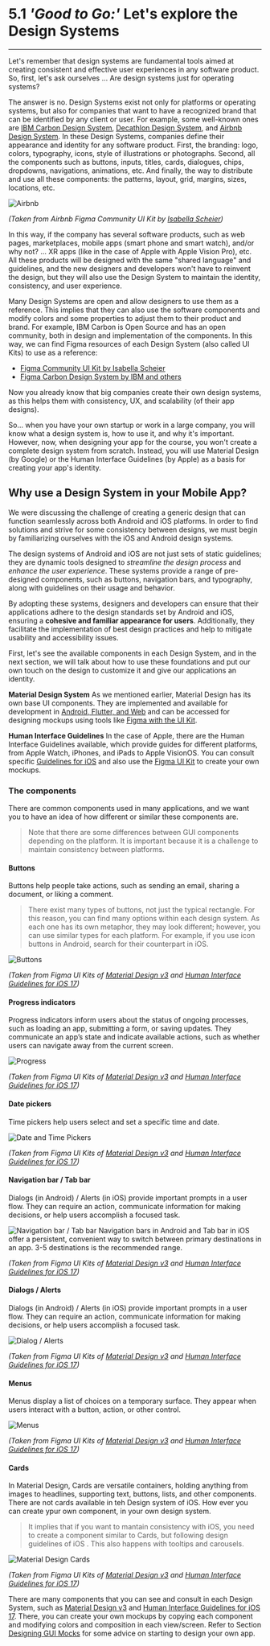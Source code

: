 # 5.1 _'Good to Go:'_ Let's explore the Design Systems
___
Let's remember that design systems are fundamental tools aimed at creating consistent and effective user experiences in any software product.
So, first, let's ask ourselves ... Are design systems just for operating systems?

The answer is no. Design Systems exist not only for platforms or operating systems, but also for companies that want to have a recognized brand that can be identified by any client or user. For example, some well-known ones are [IBM Carbon Design System](https://carbondesignsystem.com/), [Decathlon Design System](https://www.decathlon.design/), and [Airbnb Design System](https://airbnb.design/). In these Design Systems, companies define their appearance and identity for any software product. First, the branding: logo, colors, typography, icons, style of illustrations or photographs. Second, all the components such as buttons, inputs, titles, cards, dialogues, chips, dropdowns, navigations, animations, etc. And finally, the way to distribute and use all these components: the patterns, layout, grid, margins, sizes, locations, etc.

![Airbnb](../assets/AirbnbDS.png)

_(Taken from Airbnb Figma Community UI Kit by [Isabella Scheier](https://www.figma.com/community/file/1206705782258966386))_

In this way, if the company has several software products, such as web pages, marketplaces, mobile apps (smart phone and smart watch), and/or why not? ... XR apps (like in the case of Apple with Apple Vision Pro), etc. All these products will be designed with the same "shared language" and guidelines, and the new designers and developers won't have to reinvent the design, but they will also use the Design System to maintain the identity, consistency, and user experience.

Many Design Systems are open and allow designers to use them as a reference. This implies that they can also use the software components and modify colors and some properties to adjust them to their product and brand. For example, IBM Carbon is Open Source and has an open community, both in design and implementation of the components. In this way, we can find Figma resources of each Design System (also called UI Kits) to use as a reference:

- [Figma Community UI Kit by Isabella Scheier](https://www.figma.com/community/file/1206705782258966386)
- [Figma Carbon Design System by IBM and others](https://www.figma.com/community/file/1157761560874207208)

Now you already know that big companies create their own design systems, as this helps them with consistency, UX, and scalability (of their app designs).

So... when you have your own startup or work in a large company, you will know what a design system is, how to use it, and why it's important. However, now, when designing your app for the course, you won't create a complete design system from scratch. Instead, you will use Material Design (by Google) or the Human Interface Guidelines (by Apple) as a basis for creating your app's identity.

## Why use a Design System in your Mobile App?

We were discussing the challenge of creating a generic design that can function seamlessly across both Android and iOS platforms. In order to find solutions and strive for some consistency between designs, we must begin by familiarizing ourselves with the iOS and Android design systems.

The design systems of Android and iOS are not just sets of static guidelines; they are dynamic tools designed to *streamline the design process* and *enhance the user experience*. These systems provide a range of pre-designed components, such as buttons, navigation bars, and typography, along with guidelines on their usage and behavior.

By adopting these systems, designers and developers can ensure that their applications adhere to the design standards set by Android and iOS, ensuring a **cohesive and familiar appearance for users**. Additionally, they facilitate the implementation of best design practices and help to mitigate usability and accessibility issues.

First, let's see the available components in each Design System, and in the next section, we will talk about how to use these foundations and put our own touch on the design to customize it and give our applications an identity.

**Material Design System**
As we mentioned earlier, Material Design has its own base UI components. They are implemented and available for development in [Android, Flutter, and Web](https://m3.material.io/develop) and can be accessed for designing mockups using tools like [Figma with the UI Kit](https://www.figma.com/community/file/1035203688168086460).

**Human Interface Guidelines**
In the case of Apple, there are the Human Interface Guidelines available, which provide guides for different platforms, from Apple Watch, iPhones, and iPads to Apple VisionOS. You can consult specific [Guidelines for iOS](https://developer.apple.com/design/human-interface-guidelines/designing-for-ios) and also use the [Figma UI Kit](https://www.figma.com/community/file/1248375255495415511) to create your own mockups.


### The components

There are common components used in many applications, and we want you to have an idea of how different or similar these components are.

> Note that there are some differences between GUI components depending on the platform. It is important because it is a challenge to maintain consistency between platforms.

#### Buttons

Buttons help people take actions, such as sending an email, sharing a document, or liking a comment.

>There exist many types of buttons, not just the typical rectangle. For this reason, you can find many options within each design system. As each one has its own metaphor, they may look different; however, you can use similar types for each platform. For example, if you use icon buttons in Android, search for their counterpart in iOS.

![Buttons](../assets/ButtonsComponent.png)

_(Taken from Figma UI Kits of [Material Design v3](https://www.figma.com/community/file/1035203688168086460) and [Human Interface Guidelines for iOS 17](https://www.figma.com/community/file/1248375255495415511))_


#### Progress indicators
Progress indicators inform users about the status of ongoing processes, such as loading an app, submitting a form, or saving updates. They communicate an app’s state and indicate available actions, such as whether users can navigate away from the current screen.

![Progress](../assets/Progress.png)

_(Taken from Figma UI Kits of [Material Design v3](https://www.figma.com/community/file/1035203688168086460) and [Human Interface Guidelines for iOS 17](https://www.figma.com/community/file/1248375255495415511))_

#### Date pickers
Time pickers help users select and set a specific time and date.

![Date and Time Pickers](../assets/DatePickers.png)

_(Taken from Figma UI Kits of [Material Design v3](https://www.figma.com/community/file/1035203688168086460) and [Human Interface Guidelines for iOS 17](https://www.figma.com/community/file/1248375255495415511))_

#### Navigation bar / Tab bar

Dialogs (in Android)  / Alerts (in iOS) provide important prompts in a user flow. They can require an action, communicate information for making decisions, or help users accomplish a focused task.

![Navigation bar / Tab bar](../assets/TabNavBar.png)
Navigation bars in Android and Tab bar in iOS offer a persistent, convenient way to switch between primary destinations in an app. 3-5 destinations is the recommended range.

_(Taken from Figma UI Kits of [Material Design v3](https://www.figma.com/community/file/1035203688168086460) and [Human Interface Guidelines for iOS 17](https://www.figma.com/community/file/1248375255495415511))_

#### Dialogs / Alerts

Dialogs (in Android)  / Alerts (in iOS) provide important prompts in a user flow. They can require an action, communicate information for making decisions, or help users accomplish a focused task.

![Dialog / Alerts](../assets/DialogAlerts.png)

_(Taken from Figma UI Kits of [Material Design v3](https://www.figma.com/community/file/1035203688168086460) and [Human Interface Guidelines for iOS 17](https://www.figma.com/community/file/1248375255495415511))_

#### Menus
Menus display a list of choices on a temporary surface. They appear when users interact with a button, action, or other control.

![Menus ](../assets/Menus.png)

_(Taken from Figma UI Kits of [Material Design v3](https://www.figma.com/community/file/1035203688168086460) and [Human Interface Guidelines for iOS 17](https://www.figma.com/community/file/1248375255495415511))_

#### Cards
In Material Design, Cards are versatile containers, holding anything from images to headlines, supporting text, buttons, lists, and other components.
There are not cards available in teh Design system of iOS. How ever you can create ypur own component, in your own design system.

>It implies that if you want to mantain consistency with iOS, you need to create a component similar to Cards, but following design guidelines of iOS . This also happens with tooltips and carousels.

![Material Design Cards](../assets/CardsMD.png)

_(Taken from Figma UI Kits of [Material Design v3](https://www.figma.com/community/file/1035203688168086460) and [Human Interface Guidelines for iOS 17](https://www.figma.com/community/file/1248375255495415511))_

There are many components that you can see and consult in each Design System, such as [Material Design v3](https://www.figma.com/community/file/1248375255495415511) and [Human Interface Guidelines for iOS 17](https://www.figma.com/community/file/1248375255495415511). There, you can create your own mockups by copying each component and modifying colors and composition in each view/screen.
Refer to Section [Designing GUI Mocks](chapter5/Designing-GUI-Mocks.md) for some advice on starting to design your own app.








